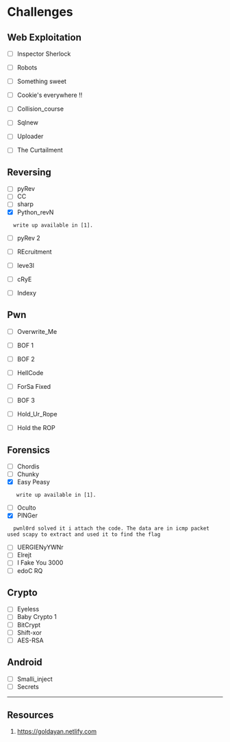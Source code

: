 # Challenges

## Web Exploitation
- [ ] Inspector Sherlock
- [ ] Robots
- [ ] Something sweet
- [ ] Cookie's everywhere !!
- [ ] Collision_course
- [ ] Sqlnew
- [ ] Uploader
- [ ] The Curtailment


## Reversing
- [ ] pyRev
- [ ] CC
- [ ] sharp
- [x] Python_revN
```
  write up available in [1].
 ```
- [ ] pyRev 2
- [ ] REcruitment
- [ ] leve3l
- [ ] cRyE
- [ ] Indexy


## Pwn
- [ ] Overwrite_Me
- [ ] BOF 1
- [ ] BOF 2
- [ ] HellCode
- [ ] ForSa Fixed
- [ ] BOF 3
- [ ] Hold_Ur_Rope
- [ ] Hold the ROP



## Forensics
- [ ] Chordis
- [ ] Chunky
- [x] Easy Peasy
```
   write up available in [1].
```
- [ ] Oculto
- [x] PINGer
```
  pwnl0rd solved it i attach the code. The data are in icmp packet used scapy to extract and used it to find the flag
 ```
- [ ] UERGIENyYWNr
- [ ] Elrejt
- [ ] I Fake You 3000
- [ ] edoC RQ

## Crypto

- [ ] Eyeless
- [ ] Baby Crypto 1
- [ ] BitCrypt
- [ ] Shift-xor
- [ ] AES-RSA

## Android
- [ ] Smalli_inject
- [ ] Secrets

---

## Resources
1) https://goldayan.netlify.com
